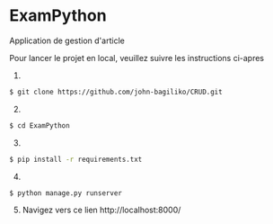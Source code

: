 # ExamPython
Application de gestion d'article


Pour lancer le projet en local, veuillez suivre les instructions ci-apres

1.
```bash
$ git clone https://github.com/john-bagiliko/CRUD.git 
```
2. 
```bash
$ cd ExamPython
```
3.

```bash
$ pip install -r requirements.txt
```
4.

```bash
$ python manage.py runserver
```

5. Navigez vers ce lien http://localhost:8000/
